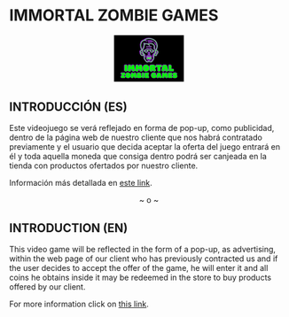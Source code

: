 # IMMORTAL ZOMBIE GAMES 

<p align="center">
  <img src="https://github.com/GuillermoSH/proyecto-daw-ets/blob/main/Imagenes/Screenshot_5.png" width="25%" height="25%">
</p>

## INTRODUCCIÓN (ES)

<div>
  Este videojuego se verá reflejado en forma de pop-up, como publicidad, dentro de la página web de nuestro cliente que nos habrá contratado previamente y el usuario que decida aceptar la oferta del juego entrará en él y toda aquella moneda que consiga dentro podrá ser canjeada en la tienda con productos ofertados por nuestro cliente.
 
  > 
  
  Información más detallada en [este link](https://github.com/GuillermoSH/proyecto-daw-ets/wiki/1.-IMMORTAL-ZOMBIE-GAMES).
</div>

<div align="center">
  ~ o ~
</div>

## INTRODUCTION (EN)

<div>
  This video game will be reflected in the form of a pop-up, as advertising, within the web page of our client who has previously contracted us and if the user decides to accept the offer of the game, he will enter it and all coins he obtains inside it may be redeemed in the store to buy products offered by our client.
 
  > 
  
  For more information click on [this link](https://github.com/GuillermoSH/proyecto-daw-ets/wiki/1.-IMMORTAL-ZOMBIE-GAMES).
</div>